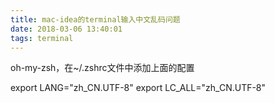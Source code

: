 ```yaml
---
title: mac-idea的terminal输入中文乱码问题
date: 2018-03-06 13:40:01
tags: terminal
---
```




oh-my-zsh，在~/.zshrc文件中添加上面的配置

export LANG="zh_CN.UTF-8"
export LC_ALL="zh_CN.UTF-8"



